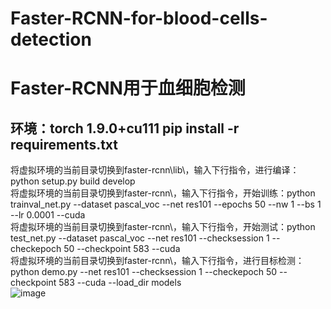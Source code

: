 # Faster-RCNN-for-blood-cells-detection
# Faster-RCNN用于血细胞检测  
## 环境：torch 1.9.0+cu111 pip install -r requirements.txt  

将虚拟环境的当前目录切换到faster-rcnn\lib\，输入下行指令，进行编译：python setup.py build develop  
将虚拟环境的当前目录切换到faster-rcnn\，输入下行指令，开始训练：python trainval_net.py --dataset pascal_voc --net res101 --epochs 50 --nw 1 --bs 1 --lr 0.0001 --cuda   
将虚拟环境的当前目录切换到faster-rcnn\，输入下行指令，开始测试：python test_net.py --dataset pascal_voc --net res101 --checksession 1 --checkepoch 50 --checkpoint 583 --cuda  
将虚拟环境的当前目录切换到faster-rcnn\，输入下行指令，进行目标检测：python demo.py --net res101 --checksession 1 --checkepoch 50 --checkpoint 583 --cuda --load_dir models  
![image](https://github.com/user-attachments/assets/b860519f-eab8-4f93-8475-e85593b45698)
